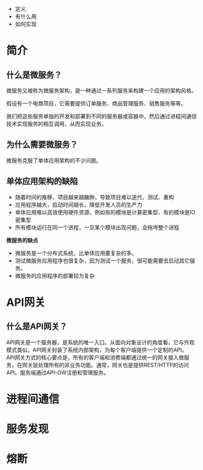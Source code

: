 - 定义
- 有什么用
- 如何实现

# 简介

## **什么是微服务？**

微服务又被称为微服务架构，是一种通过一系列服务来构建一个应用的架构风格。

假设有一个电商项目，它需要提供订单服务、商品管理服务、销售服务等等。

我们把这些服务单独的开发和部署到不同的服务器或容器中，然后通过进程间通信技术实现服务的相互调用，从而实现业务。

## **为什么需要微服务？**

微服务克服了单体应用架构的不少问题。

## **单体应用架构的缺陷**

- 随着时间的推移，项目越来越臃肿，导致项目难以迭代、测试、重构
- 应用程序越大，启动时间越长，降低开发人员的生产力
- 单体应用难以高效使用硬件资源，例如有的模块是计算密集型、有的模块是IO密集型
- 所有模块运行在同一个进程，一旦某个模块出现问题，会拖垮整个进程

**微服务的缺点**

- 微服务是一个分布式系统，比单体应用要复杂的多。
- 测试微服务应用程序也很复杂，因为测试一个服务，很可能需要去启动其它服务。
- 微服务的应用程序的部署较为复杂

# API网关

## **什么是API网关？**

API网关是一个服务器，是系统的唯一入口。从面向对象设计的角度看，它与外观模式类似。API网关封装了系统内部架构，为每个客户端提供一个定制的API。
API网关方式的核心要点是，所有的客户端和消费端都通过统一的网关接入微服务，在网关层处理所有的非业务功能。通常，网关也是提供REST/HTTP的访问API。服务端通过API-GW注册和管理服务。

# 进程间通信

# 服务发现

# 熔断